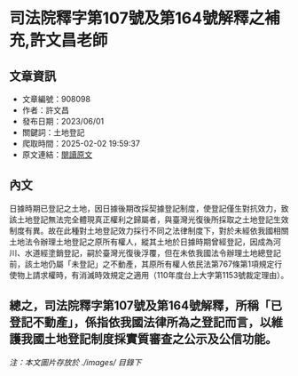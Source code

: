 # 司法院釋字第107號及第164號解釋之補充,許文昌老師

## 文章資訊
- 文章編號：908098
- 作者：許文昌
- 發布日期：2023/06/01
- 關鍵詞：土地登記
- 爬取時間：2025-02-02 19:59:37
- 原文連結：[閱讀原文](https://real-estate.get.com.tw/Columns/detail.aspx?no=908098)

## 內文
日據時期已登記之土地，因日據後期改採契據登記制度，使登記僅生對抗效力，致該土地登記無法完全體現真正權利之歸屬者，與臺灣光復後所採取之土地登記生效制度有異。故在此種對土地登記效力採行不同之法律制度下，對於未經依我國相關土地法令辦理土地登記之原所有權人，縱其土地於日據時期曾經登記，因成為河川、水道經塗銷登記，嗣於臺灣光復後浮覆，但在未依我國法令辦理土地總登記前，該土地仍屬「未登記」之不動產，其原所有權人依民法第767條第1項規定行使物上請求權時，有消滅時效規定之適用（110年度台上大字第1153號裁定理由）。

總之，司法院釋字第107號及第164號解釋，所稱「已登記不動產」，係指依我國法律所為之登記而言，以維護我國土地登記制度採實質審查之公示及公信功能。
---
*注：本文圖片存放於 ./images/ 目錄下*
